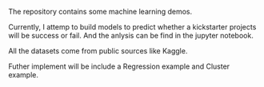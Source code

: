 The repository contains some machine learning demos. 

Currently, I attemp to build models to predict whether a kickstarter projects will be success or fail. And the anlysis can be find in the jupyter notebook.

All the datasets come from public sources like Kaggle.

Futher implement will be include a Regression example and Cluster example.